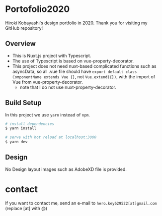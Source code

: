 # Portofolio2020

Hiroki Kobayashi's design portfolio in 2020. Thank you for visiting my GitHub repository!

## Overview
* This is Nuxt.js project with Typescript.
* The use of Typescript is based on vue-property-decorator.
* This project does not need nuxt-based complicated functions such as asyncData, so all .vue file should have ``export default class ComponentName extends Vue {}``, not ``Vue.extend({})``, with the import of Vue from vue-property-decorator.
  * note that I do not use nuxt-property-decorator.

## Build Setup

In this project we use ``yarn`` instead of ``npm``.

```bash
# install dependencies
$ yarn install

# serve with hot reload at localhost:3000
$ yarn dev
```
## Design
No Design layout images such as AdobeXD file is provided.

# contact
If you want to contact me, send an e-mail to ``hero.key629522[at]gmail.com`` (replace [at] with @)
